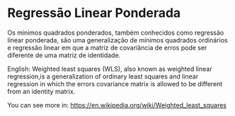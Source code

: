 # Regressão Linear Ponderada

Os mínimos quadrados ponderados, também conhecidos como regressão linear ponderada, são uma generalização de mínimos quadrados ordinários e regressão linear em que a matriz de covariância de erros pode ser diferente de uma matriz de identidade.

English: Weighted least squares (WLS), also known as weighted linear regression,is a generalization of ordinary least squares and linear regression in which the errors covariance matrix is allowed to be different from an identity matrix.

You can see more in:
https://en.wikipedia.org/wiki/Weighted_least_squares
